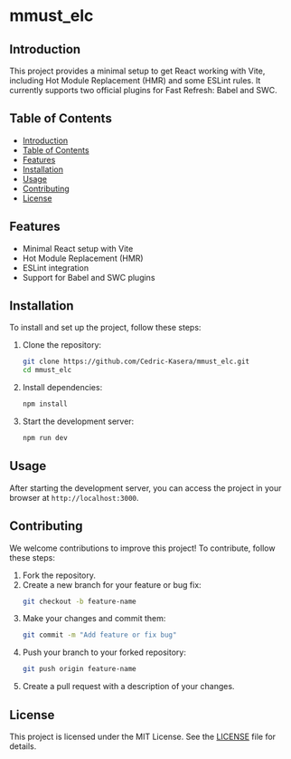 # mmust_elc

## Introduction
This project provides a minimal setup to get React working with Vite, including Hot Module Replacement (HMR) and some ESLint rules. It currently supports two official plugins for Fast Refresh: Babel and SWC.

## Table of Contents
- [Introduction](#introduction)
- [Table of Contents](#table-of-contents)
- [Features](#features)
- [Installation](#installation)
- [Usage](#usage)
- [Contributing](#contributing)
- [License](#license)

## Features
- Minimal React setup with Vite
- Hot Module Replacement (HMR)
- ESLint integration
- Support for Babel and SWC plugins

## Installation
To install and set up the project, follow these steps:

1. Clone the repository:
    ```bash
    git clone https://github.com/Cedric-Kasera/mmust_elc.git
    cd mmust_elc
    ```

2. Install dependencies:
    ```bash
    npm install
    ```

3. Start the development server:
    ```bash
    npm run dev
    ```

## Usage
After starting the development server, you can access the project in your browser at `http://localhost:3000`.

## Contributing
We welcome contributions to improve this project! To contribute, follow these steps:

1. Fork the repository.
2. Create a new branch for your feature or bug fix:
    ```bash
    git checkout -b feature-name
    ```
3. Make your changes and commit them:
    ```bash
    git commit -m "Add feature or fix bug"
    ```
4. Push your branch to your forked repository:
    ```bash
    git push origin feature-name
    ```
5. Create a pull request with a description of your changes.

## License
This project is licensed under the MIT License. See the [LICENSE](LICENSE) file for details.

